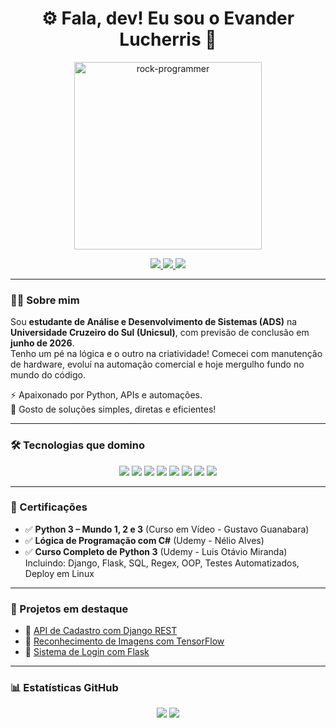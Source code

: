 <h1 align="center">⚙️ Fala, dev! Eu sou o Evander Lucherris 🤘</h1>

<p align="center">
  <img src="https://media.giphy.com/media/qgQUggAC3Pfv687qPC/giphy.gif" width="300" alt="rock-programmer">
</p>

<p align="center">
  <a href="https://github.com/evanderlucherris">
    <img src="https://komarev.com/ghpvc/?username=evanderlucherris&style=for-the-badge&color=blue" />
  </a>
  <a href="https://www.linkedin.com/in/evanderlucherris">
    <img src="https://img.shields.io/badge/LinkedIn-0e76a8?style=for-the-badge&logo=linkedin&logoColor=white" />
  </a>
  <a href="mailto:evanderlucherris@gmail.com">
    <img src="https://img.shields.io/badge/E--mail-D14836?style=for-the-badge&logo=gmail&logoColor=white" />
  </a>
</p>

---

### 👨‍💻 Sobre mim

Sou **estudante de Análise e Desenvolvimento de Sistemas (ADS)** na **Universidade Cruzeiro do Sul (Unicsul)**, com previsão de conclusão em **junho de 2026**.  
Tenho um pé na lógica e o outro na criatividade! Comecei com manutenção de hardware, evoluí na automação comercial e hoje mergulho fundo no mundo do código.

⚡ Apaixonado por Python, APIs e automações.  
🎯 Gosto de soluções simples, diretas e eficientes!

---

### 🛠️ Tecnologias que domino

<p align="center">
  <img src="https://img.shields.io/badge/Python-3776AB?style=for-the-badge&logo=python&logoColor=white" />
  <img src="https://img.shields.io/badge/Django-092E20?style=for-the-badge&logo=django&logoColor=white" />
  <img src="https://img.shields.io/badge/Flask-000000?style=for-the-badge&logo=flask&logoColor=white" />
  <img src="https://img.shields.io/badge/SQLite-07405E?style=for-the-badge&logo=sqlite&logoColor=white" />
  <img src="https://img.shields.io/badge/Pandas-150458?style=for-the-badge&logo=pandas&logoColor=white" />
  <img src="https://img.shields.io/badge/TensorFlow-FF6F00?style=for-the-badge&logo=tensorflow&logoColor=white" />
  <img src="https://img.shields.io/badge/Keras-D00000?style=for-the-badge&logo=keras&logoColor=white" />
  <img src="https://img.shields.io/badge/PyTest-0A9EDC?style=for-the-badge&logo=pytest&logoColor=white" />
</p>

---

### 📜 Certificações

- ✅ **Python 3 – Mundo 1, 2 e 3** (Curso em Vídeo - Gustavo Guanabara)  
- ✅ **Lógica de Programação com C#** (Udemy - Nélio Alves)  
- ✅ **Curso Completo de Python 3** (Udemy - Luis Otávio Miranda)  
  Incluindo: Django, Flask, SQL, Regex, OOP, Testes Automatizados, Deploy em Linux

---

### 🚀 Projetos em destaque

- 🔗 [API de Cadastro com Django REST](https://github.com/evanderlucherris/api-cadastro)  
- 🔗 [Reconhecimento de Imagens com TensorFlow](https://github.com/evanderlucherris/classificador-imagens)  
- 🔗 [Sistema de Login com Flask](https://github.com/evanderlucherris/flask-login-system)

---

### 📊 Estatísticas GitHub

<p align="center">
  <img src="https://github-readme-stats.vercel.app/api?username=evanderlucherris&show_icons=true&theme=radical&hide_border=true" />
  <img src="https://github-readme-stats.vercel.app/api/top-langs/?username=evanderlucherris&layout=compact&theme=radical&hide_border=true" />
</p>
